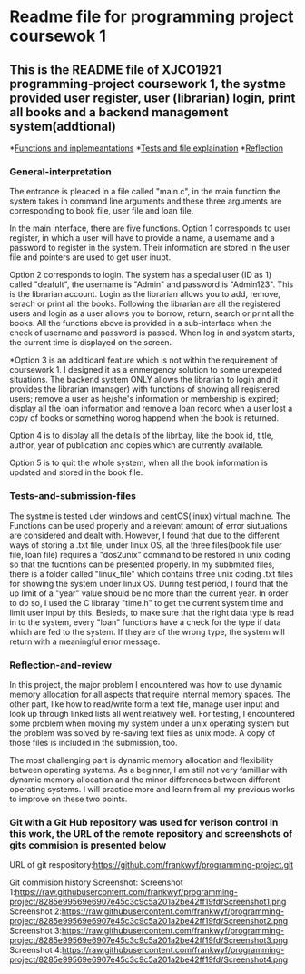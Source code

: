 # Readme file for programming project coursewok 1

## This is the README file of XJCO1921 programming-project coursework 1, the systme provided user register, user (librarian) login, print all books and a backend management system(addtional)
*[Functions and inplemeantations](#General-interpretation)
*[Tests and file explaination](#Tests-and-submission-files)
*[Reflection](#Reflection-and-review)

### General-interpretation
The entrance is pleaced in a file called "main.c", in the main function the system takes in command line arguments and these three arguments are corresponding to book file, user file and loan file.

In the main interface, there are five functions. 
Option 1 corresponds to user register, in which a user will have to provide a name, a username and a password to register in the system. Their information are stored in the user file and pointers are used to get user inupt.

Option 2 corresponds to login. The system has a special user (ID as 1) called "deafult", the username is "Admin" and password is "Admin123". This is the librarian account. Login as the librarian allows you to add, remove, serach or print all the books. Following the librarian are all the registered users and login as a user allows you to borrow, return, search or print all the books. All the functions above is provided in a sub-interface when the check of username and password is passed.
When log in and system starts, the current time is displayed on the screen.

*Option 3 is an additioanl feature which is not within the requirement of coursework 1. I designed it as a enmergency solution to some unexpeted situations. The backend system ONLY allows the librarian to login and it provides the librarian (manager) with functions of showing all registered users; remove a user as he/she's information or membership is expired; display all the loan information and remove a loan record when a user lost a copy of books or something worog happend when the book is returned.

Option 4 is to display all the details of the librbay, like the book id, title, author, year of publication and copies which are currently available.

Option 5 is to quit the whole system, when all the book information is updated and stored in the book file.


### Tests-and-submission-files
The systme is tested uder windows and centOS(linux) virtual machine. The Functions can be used properly and a relevant amount of error siutuations are considered and dealt with. However, I found that due to the different ways of storing a .txt file, under linux OS, all the three files(book file user file, loan file) requires a "dos2unix" command to be restored in unix coding so that the fucntions can be presented properly. In my subbmited files, there is a folder called "linux_file" which contains three unix coding .txt files for showing the system under linux OS.
During test period, I found that the up limit of a "year" value should be no more than the current year. In order to do so, I used the C libraray "time.h" to get the current system time and limit user input by this.
Besieds, to make sure that the right data type is read in to the system, every "loan" functions have a check for the type if data which are fed to the system. If they are of the wrong type, the system will return with a meaningful error message.

### Reflection-and-review
In this project, the major problem I encountered was how to use dynamic memory allocation for all aspects that require internal memory spaces. The other part, like how to read/write form a text file, manage user input and look up through linked lists all went relatively well. For testing, I encountered some problem when moving my system under a unix operating system but the problem was solved by re-saving text files as unix mode. A copy of those files is included in the submission, too.

The most challenging part is dynamic memory allocation and flexibility between operating systems. As a beginner, I am still not very familliar with dynamic memory allocation and the minor differences between different operating systems. I will practice more and learn from all my previous works to improve on these two points.

### Git with a Git Hub repository was used for verison control in this work, the URL of the remote repository and screenshots of gits commision is presented below 
URL of git respository:https://github.com/frankwyf/programming-project.git

Git commision history Screenshot:
Screenshot 1:https://raw.githubusercontent.com/frankwyf/programming-project/8285e99569e6907e45c3c9c5a201a2be42ff19fd/Screenshot1.png
Screenshot 2:https://raw.githubusercontent.com/frankwyf/programming-project/8285e99569e6907e45c3c9c5a201a2be42ff19fd/Screenshot2.png 
Screenshot 3:https://raw.githubusercontent.com/frankwyf/programming-project/8285e99569e6907e45c3c9c5a201a2be42ff19fd/Screenshot3.png 
Screenshot 4:https://raw.githubusercontent.com/frankwyf/programming-project/8285e99569e6907e45c3c9c5a201a2be42ff19fd/Screenshot4.png 
